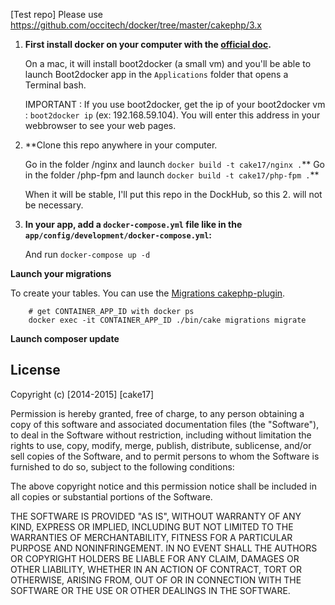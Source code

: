 [Test repo] Please use https://github.com/occitech/docker/tree/master/cakephp/3.x

1. **First install docker on your computer with the [official doc](https://docs.docker.com/installation/#installation).**

   On a mac, it will install boot2docker (a small vm) and you'll be able to
   launch Boot2docker app in the `Applications` folder that opens a Terminal
   bash.

   IMPORTANT : If you use boot2docker, get the ip of your boot2docker vm :
   `boot2docker ip` (ex: 192.168.59.104). You will enter this address in your
   webbrowser to see your web pages.

2. **Clone this repo anywhere in your computer.

   Go in the folder /nginx and launch `docker build -t cake17/nginx .`**
   Go in the folder /php-fpm and launch `docker build -t cake17/php-fpm .`**

   When it will be stable, I'll put this repo in the DockHub, so this 2. will
   not be necessary.

3. **In your app, add a `docker-compose.yml` file like in the `app/config/development/docker-compose.yml`:**

   And run `docker-compose up -d`



**Launch your migrations**

   To create your tables. You can use the [Migrations cakephp-plugin](https://github.com/cakephp/migrations).

        # get CONTAINER_APP_ID with docker ps
        docker exec -it CONTAINER_APP_ID ./bin/cake migrations migrate

**Launch composer update**




## License ##

Copyright (c) [2014-2015] [cake17]

Permission is hereby granted, free of charge, to any person obtaining a copy of this software and associated documentation files (the "Software"), to deal in the Software without restriction, including without limitation the rights to use, copy, modify, merge, publish, distribute, sublicense, and/or sell copies of the Software, and to permit persons to whom the Software is furnished to do so, subject to the following conditions:

The above copyright notice and this permission notice shall be included in all copies or substantial portions of the Software.

THE SOFTWARE IS PROVIDED "AS IS", WITHOUT WARRANTY OF ANY KIND, EXPRESS OR IMPLIED, INCLUDING BUT NOT LIMITED TO THE WARRANTIES OF MERCHANTABILITY, FITNESS FOR A PARTICULAR PURPOSE AND NONINFRINGEMENT. IN NO EVENT SHALL THE AUTHORS OR COPYRIGHT HOLDERS BE LIABLE FOR ANY CLAIM, DAMAGES OR OTHER LIABILITY, WHETHER IN AN ACTION OF CONTRACT, TORT OR OTHERWISE, ARISING FROM, OUT OF OR IN CONNECTION WITH THE SOFTWARE OR THE USE OR OTHER DEALINGS IN THE SOFTWARE.
